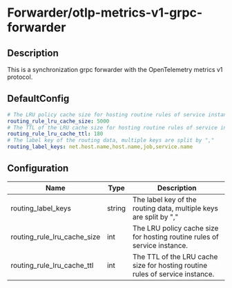 # Forwarder/otlp-metrics-v1-grpc-forwarder
## Description
This is a synchronization grpc forwarder with the OpenTelemetry metrics v1 protocol.
## DefaultConfig
```yaml
# The LRU policy cache size for hosting routine rules of service instance.
routing_rule_lru_cache_size: 5000
# The TTL of the LRU cache size for hosting routine rules of service instance.
routing_rule_lru_cache_ttl: 180
# The label key of the routing data, multiple keys are split by ","
routing_label_keys: net.host.name,host.name,job,service.name
```
## Configuration
|Name|Type|Description|
|----|----|-----------|
| routing_label_keys | string | The label key of the routing data, multiple keys are split by "," |
| routing_rule_lru_cache_size | int | The LRU policy cache size for hosting routine rules of service instance. |
| routing_rule_lru_cache_ttl | int | The TTL of the LRU cache size for hosting routine rules of service instance. |


